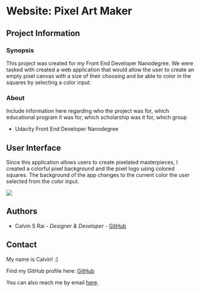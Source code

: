 # Website: Pixel Art Maker

## Project Information

### Synopsis

This project was created for my Front End Developer Nanodegree. We were tasked with created a web application that would allow the user to create an empty pixel canvas with a size of their choosing and be able to color in the squares by selecting a color input.

###   About

Include information here regarding who the project was for, which educational program it was for, which scholarship was it for, which group

- Udacity Front End Developer Nanodegree

## User Interface

Since this application allows users to create pixelated masterpieces, I created a colorful pixel background and the pixel logo using colored squares. The background of the app changes to the current color the user selected from the color input.

![](http://placekitten.com/1000/200)

## Authors

- Calvin S Rai - *Designer & Developer* - [GitHub](https://github.com/raicalvin)

## Contact

My name is Calvin! :]

Find my GitHub profile here: [GitHub](https://github.com/raicalvin)

You can also reach me by email [here](mailto:raicalvin@gmail.com).
